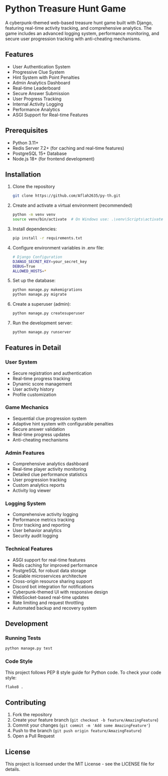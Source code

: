 # Python Treasure Hunt Game

A cyberpunk-themed web-based treasure hunt game built with Django, featuring real-time activity tracking, and comprehensive analytics. The game includes an advanced logging system, performance monitoring, and secure user progression tracking with anti-cheating mechanisms.

## Features

- User Authentication System
- Progressive Clue System
- Hint System with Point Penalties
- Admin Analytics Dashboard
- Real-time Leaderboard
- Secure Answer Submission
- User Progress Tracking
- Internal Activity Logging
- Performance Analytics
- ASGI Support for Real-time Features

## Prerequisites

- Python 3.11+
- Redis Server 7.2+ (for caching and real-time features)
- PostgreSQL 15+ Database
- Node.js 18+ (for frontend development)

## Installation

1. Clone the repository
   ```bash
   git clone https://github.com/Aflah2635/py-th.git
   ```

2. Create and activate a virtual environment (recommended)
   ```bash
   python -m venv venv
   source venv/bin/activate  # On Windows use: .\venv\Scripts\activate
   ```

3. Install dependencies:
   ```bash
   pip install -r requirements.txt
   ```

4. Configure environment variables in .env file:
   ```bash
   # Django Configuration
   DJANGO_SECRET_KEY=your_secret_key
   DEBUG=True
   ALLOWED_HOSTS=*
   ```

5. Set up the database:
   ```bash
   python manage.py makemigrations
   python manage.py migrate
   ```

6. Create a superuser (admin):
   ```bash
   python manage.py createsuperuser
   ```

7. Run the development server:
   ```bash
   python manage.py runserver
   ```

## Features in Detail

### User System
- Secure registration and authentication
- Real-time progress tracking
- Dynamic score management
- User activity history
- Profile customization

### Game Mechanics
- Sequential clue progression system
- Adaptive hint system with configurable penalties
- Secure answer validation
- Real-time progress updates
- Anti-cheating mechanisms

### Admin Features
- Comprehensive analytics dashboard
- Real-time player activity monitoring
- Detailed clue performance statistics
- User progression tracking
- Custom analytics reports
- Activity log viewer

### Logging System
- Comprehensive activity logging
- Performance metrics tracking
- Error tracking and reporting
- User behavior analytics
- Security audit logging

### Technical Features
- ASGI support for real-time features
- Redis caching for improved performance
- PostgreSQL for robust data storage
- Scalable microservices architecture
- Cross-origin resource sharing support
- Discord bot integration for notifications
- Cyberpunk-themed UI with responsive design
- WebSocket-based real-time updates
- Rate limiting and request throttling
- Automated backup and recovery system

## Development

### Running Tests
```bash
python manage.py test
```

### Code Style
This project follows PEP 8 style guide for Python code. To check your code style:
```bash
flake8 .
```

## Contributing

1. Fork the repository
2. Create your feature branch (`git checkout -b feature/AmazingFeature`)
3. Commit your changes (`git commit -m 'Add some AmazingFeature'`)
4. Push to the branch (`git push origin feature/AmazingFeature`)
5. Open a Pull Request

## License

This project is licensed under the MIT License - see the LICENSE file for details.